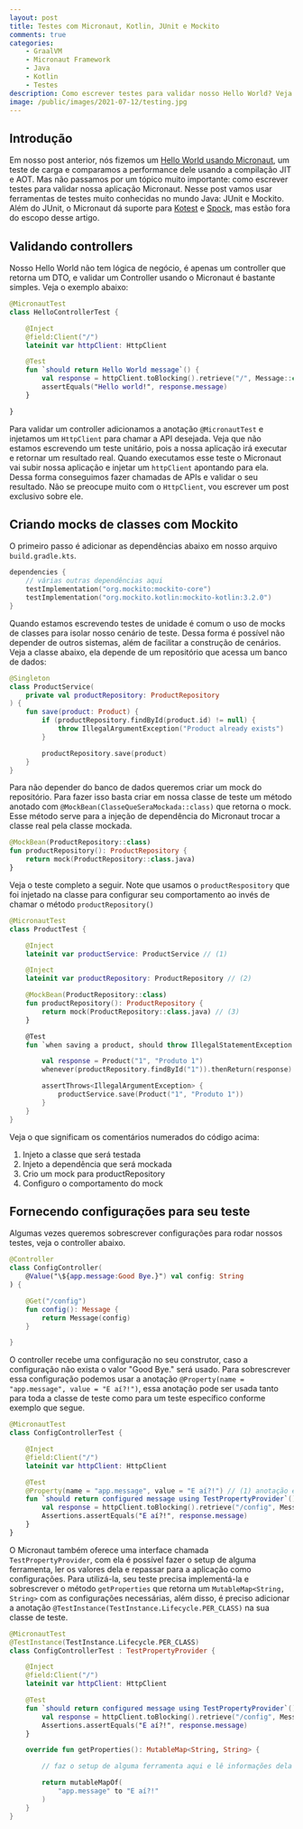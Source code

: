 ```yaml
---
layout: post
title: Testes com Micronaut, Kotlin, JUnit e Mockito
comments: true
categories: 
    - GraalVM
    - Micronaut Framework
    - Java
    - Kotlin
    - Testes
description: Como escrever testes para validar nosso Hello World? Veja como testar seus controllers do Micronaut, como construir mocks e alterar configurações para seus testes.
image: /public/images/2021-07-12/testing.jpg
---
```


## Introdução

Em nosso post anterior, nós fizemos um [Hello World usando Micronaut]({{site.baseurl}}/hello-world-com-kotlin-micronaut-e-graalvm/), um teste de carga e comparamos a performance dele usando a compilação JIT e AOT. Mas não passamos por um tópico muito importante: como escrever testes para validar nossa aplicação Micronaut. Nesse post vamos usar ferramentas de testes muito conhecidas no mundo Java: JUnit e Mockito. Além do JUnit, o Micronaut dá suporte para [Kotest](https://kotest.io/) e [Spock](https://spockframework.org/), mas estão fora do escopo desse artigo.

## Validando controllers

Nosso Hello World não tem lógica de negócio, é apenas um controller que retorna um DTO, e validar um Controller usando o Micronaut é bastante simples. Veja o exemplo abaixo:

```kotlin
@MicronautTest
class HelloControllerTest {

    @Inject
    @field:Client("/")
    lateinit var httpClient: HttpClient

    @Test
    fun `should return Hello World message`() {
        val response = httpClient.toBlocking().retrieve("/", Message::class.java)
        assertEquals("Hello world!", response.message)
    }

}
```

Para validar um controller adicionamos a anotação `@MicronautTest` e injetamos um `HttpClient` para chamar a API desejada. Veja que não estamos escrevendo um teste unitário, pois a nossa aplicação irá executar e retornar um resultado real. Quando executamos esse teste o Micronaut vai subir nossa aplicação e injetar um `httpClient` apontando para ela. Dessa forma conseguimos fazer chamadas de APIs e validar o seu resultado. Não se preocupe muito com o `HttpClient`, vou escrever um post exclusivo sobre ele.

## Criando mocks de classes com Mockito

O primeiro passo é adicionar as dependências abaixo em nosso arquivo `build.gradle.kts`.

```kotlin
dependencies {
    // várias outras dependências aqui
    testImplementation("org.mockito:mockito-core") 
    testImplementation("org.mockito.kotlin:mockito-kotlin:3.2.0")
}
```

Quando estamos escrevendo testes de unidade é comum o uso de mocks de classes para isolar nosso cenário de teste. Dessa forma é possível não depender de outros sistemas, além de facilitar a construção de cenários. Veja a classe abaixo, ela depende de um repositório que acessa um banco de dados:

```kotlin
@Singleton
class ProductService(
    private val productRepository: ProductRepository
) {
    fun save(product: Product) {
        if (productRepository.findById(product.id) != null) {
            throw IllegalArgumentException("Product already exists")
        }

        productRepository.save(product)
    }
}
```

Para não depender do banco de dados queremos criar um mock do repositório. Para fazer isso basta criar em nossa classe de teste um método anotado com `@MockBean(ClasseQueSeraMockada::class)` que retorna o mock. Esse método serve para a injeção de dependência do Micronaut trocar a classe real pela classe mockada.

```kotlin
@MockBean(ProductRepository::class)
fun productRepository(): ProductRepository {
    return mock(ProductRepository::class.java)
}
```

Veja o teste completo a seguir. Note que usamos o `productRespository` que foi injetado na classe para configurar seu comportamento ao invés de chamar o método `productRepository()`

```kotlin
@MicronautTest
class ProductTest {

    @Inject
    lateinit var productService: ProductService // (1)

    @Inject
    lateinit var productRepository: ProductRepository // (2) 

    @MockBean(ProductRepository::class)
    fun productRepository(): ProductRepository {
        return mock(ProductRepository::class.java) // (3)
    }    

    @Test
    fun `when saving a product, should throw IllegalStatementException when product already exists`() {

        val response = Product("1", "Produto 1")
        whenever(productRepository.findById("1")).thenReturn(response) // (4)

        assertThrows<IllegalArgumentException> {
            productService.save(Product("1", "Produto 1"))
        }
    }
}
```

Veja o que significam os comentários numerados do código acima:

1. Injeto a classe que será testada
2. Injeto a dependência que será mockada
3. Crio um mock para productRepository
4. Configuro o comportamento do mock

## Fornecendo configurações para seu teste

Algumas vezes queremos sobrescrever configurações para rodar nossos testes, veja o controller abaixo.

```kotlin
@Controller
class ConfigController(
    @Value("\${app.message:Good Bye.}") val config: String
) {

    @Get("/config")
    fun config(): Message {
        return Message(config)
    }

}
```

O controller recebe uma configuração no seu construtor, caso a configuração não exista o valor "Good Bye." será usado. Para sobrescrever essa configuração podemos usar a anotação `@Property(name = "app.message", value = "E aí?!")`, essa anotação pode ser usada tanto para toda a classe de teste como para um teste específico conforme exemplo que segue.

```kotlin
@MicronautTest
class ConfigControllerTest {

    @Inject
    @field:Client("/")
    lateinit var httpClient: HttpClient

    @Test
    @Property(name = "app.message", value = "E aí?!") // (1) anotação em um teste específico
    fun `should return configured message using TestPropertyProvider`() {
        val response = httpClient.toBlocking().retrieve("/config", Message::class.java)
        Assertions.assertEquals("E aí?!", response.message)
    }
}
```

O Micronaut também oferece uma interface chamada `TestPropertyProvider`, com ela é possível fazer o setup de alguma ferramenta, ler os valores dela e repassar para a aplicação como configurações. Para utilizá-la, seu teste precisa implementá-la e sobrescrever o método `getProperties` que retorna um `MutableMap<String, String>` com as configurações necessárias, além disso, é preciso adicionar a anotação `@TestInstance(TestInstance.Lifecycle.PER_CLASS)` na sua classe de teste. 

```kotlin
@MicronautTest
@TestInstance(TestInstance.Lifecycle.PER_CLASS)
class ConfigControllerTest : TestPropertyProvider {

    @Inject
    @field:Client("/")
    lateinit var httpClient: HttpClient

    @Test
    fun `should return configured message using TestPropertyProvider`() {
        val response = httpClient.toBlocking().retrieve("/config", Message::class.java)
        Assertions.assertEquals("E aí?!", response.message)
    }

    override fun getProperties(): MutableMap<String, String> {

        // faz o setup de alguma ferramenta aqui e lê informações dela

        return mutableMapOf(
            "app.message" to "E aí?!"
        )
    }
}
```
